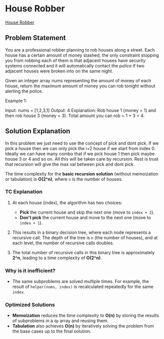 # House Robber
[House Robber](https://leetcode.com/problems/house-robber/description/)

## Problem Statement

You are a professional robber planning to rob houses along a street. Each house has a certain amount of money stashed, the only constraint stopping you from robbing each of them is that adjacent houses have security systems connected and it will automatically contact the police if two adjacent houses were broken into on the same night.

Given an integer array nums representing the amount of money of each house, return the maximum amount of money you can rob tonight without alerting the police.

Example 1:

Input: nums = [1,2,3,1]
Output: 4
Explanation: Rob house 1 (money = 1) and then rob house 3 (money = 3).
Total amount you can rob = 1 + 3 = 4.

## Solution Explanation

In this problem we just need to use the concept of pick and dont pick. If we pick a house then we can only pick the i+2 house if we start from index 0. 
Ideally we can have many combo that if we pick house 1 then pick maybe house 3 or 4 and so on. All this will be taken care by recursion.
Rest is trust that recursion will give the max val between pick and dont pick.

The time complexity for the **basic recursion solution** (without memoization or tabulation) is **O(2^n)**, where `n` is the number of houses.

### TC Explanation

1. At each house (index), the algorithm has two choices:
   - **Pick** the current house and skip the next one (move to `index + 2`).
   - **Don't pick** the current house and move to the next one (move to `index + 1`).

2. This results in a binary decision tree, where each node represents a recursive call. The depth of the tree is `n` (the number of houses), and at each level, the number of recursive calls doubles.

3. The total number of recursive calls in this binary tree is approximately **2^n**, leading to a time complexity of **O(2^n)**.

### Why is it inefficient?

- The same subproblems are solved multiple times. For example, the result of `helper(nums, index)` is recalculated repeatedly for the same `index`.

### Optimized Solutions

- **Memoization** reduces the time complexity to **O(n)** by storing the results of subproblems in a `dp` array and reusing them.
- **Tabulation** also achieves **O(n)** by iteratively solving the problem from the base cases up to the final solution.
